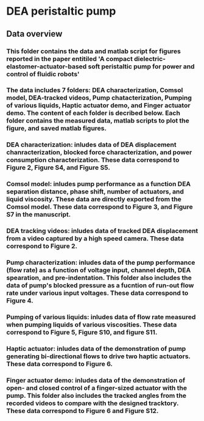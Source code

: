 # DEA peristaltic pump

## Data overview
### This folder contains the data and matlab script for figures reported in the paper entitiled 'A compact dielectric-elastomer-actuator-based soft peristaltic pump for power and control of fluidic robots'
### The data includes 7 folders: DEA characterization, Comsol model, DEA-tracked videos, Pump chatacterization, Pumping of various liquids, Haptic actuator demo, and Finger actuator demo. The content of each folder is decribed below. Each folder contains the measured data, matlab scripts to plot the figure, and saved matlab figures. 
### DEA characterization: inludes data of DEA displacement chanracterization, blocked force characterization, and power consumption characterization. These data correspond to Figure 2, Figure S4, and Figure S5.
### Comsol model: inludes pump performance as a function DEA separation distance, phase shift, number of actuators, and liquid viscosity. These data are directly exported from the Comsol model. These data correspond to Figure 3, and Figure S7 in the manuscript.
### DEA tracking videos: inludes data of tracked DEA displacement from a video captured by a high speed camera. These data correspond to Figure 2.
### Pump characterization: inludes data of the pump performance (flow rate) as a function of voltage input, channel depth, DEA spearation, and pre-indentation. This folder also includes the data of pump's blocked pressure as a fucntion of run-out flow rate under various input voltages. These data correspond to Figure 4.
### Pumping of various liquids: inludes data of flow rate measured when pumping liquids of various viscosities. These data correspond to Figure 5, Figure S10, and figure S11.
### Haptic actuator: inludes data of the demonstration of pump generating bi-directional flows to drive two haptic actuators. These data correspond to Figure 6.
### Finger actuator demo: inludes data of the demonstration of open- and closed control of a finger-sized actuator with the pump. This folder also includes the tracked angles from the recorded videos to compare with the designed tracktory. These data correspond to Figure 6 and Figure S12.
